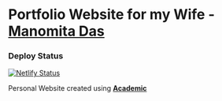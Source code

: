 # Portfolio Website for my Wife - [Manomita Das](https://manomita.netlify.com/)

### Deploy Status
[![Netlify Status](https://api.netlify.com/api/v1/badges/bcbefaaa-6fa2-4673-9622-e6b4637ec296/deploy-status)](https://app.netlify.com/sites/manomita/deploys)


Personal Website created using [**Academic**](https://sourcethemes.com/academic/)
